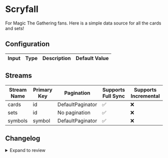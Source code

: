 # Scryfall
For Magic The Gathering fans. Here is a simple data source for all the cards and sets!

## Configuration

| Input | Type | Description | Default Value |
|-------|------|-------------|---------------|

## Streams
| Stream Name | Primary Key | Pagination | Supports Full Sync | Supports Incremental |
|-------------|-------------|------------|---------------------|----------------------|
| cards | id | DefaultPaginator | ✅ |  ❌  |
| sets | id | No pagination | ✅ |  ❌  |
| symbols | symbol | DefaultPaginator | ✅ |  ❌  |

## Changelog

<details>
  <summary>Expand to review</summary>

| Version | Date | Pull Request | Subject |
|---------|------|--------------|---------|
| 0.0.28 | 2025-07-19 | [63623](https://github.com/airbytehq/airbyte/pull/63623) | Update dependencies |
| 0.0.27 | 2025-07-12 | [63052](https://github.com/airbytehq/airbyte/pull/63052) | Update dependencies |
| 0.0.26 | 2025-06-28 | [62275](https://github.com/airbytehq/airbyte/pull/62275) | Update dependencies |
| 0.0.25 | 2025-06-14 | [61294](https://github.com/airbytehq/airbyte/pull/61294) | Update dependencies |
| 0.0.24 | 2025-05-25 | [60519](https://github.com/airbytehq/airbyte/pull/60519) | Update dependencies |
| 0.0.23 | 2025-05-10 | [60186](https://github.com/airbytehq/airbyte/pull/60186) | Update dependencies |
| 0.0.22 | 2025-05-04 | [59033](https://github.com/airbytehq/airbyte/pull/59033) | Update dependencies |
| 0.0.21 | 2025-04-19 | [58414](https://github.com/airbytehq/airbyte/pull/58414) | Update dependencies |
| 0.0.20 | 2025-04-12 | [57965](https://github.com/airbytehq/airbyte/pull/57965) | Update dependencies |
| 0.0.19 | 2025-04-05 | [57487](https://github.com/airbytehq/airbyte/pull/57487) | Update dependencies |
| 0.0.18 | 2025-03-29 | [56752](https://github.com/airbytehq/airbyte/pull/56752) | Update dependencies |
| 0.0.17 | 2025-03-22 | [56185](https://github.com/airbytehq/airbyte/pull/56185) | Update dependencies |
| 0.0.16 | 2025-03-08 | [55065](https://github.com/airbytehq/airbyte/pull/55065) | Update dependencies |
| 0.0.15 | 2025-02-23 | [54600](https://github.com/airbytehq/airbyte/pull/54600) | Update dependencies |
| 0.0.14 | 2025-02-15 | [53965](https://github.com/airbytehq/airbyte/pull/53965) | Update dependencies |
| 0.0.13 | 2025-02-08 | [53510](https://github.com/airbytehq/airbyte/pull/53510) | Update dependencies |
| 0.0.12 | 2025-02-01 | [53000](https://github.com/airbytehq/airbyte/pull/53000) | Update dependencies |
| 0.0.11 | 2025-01-25 | [52514](https://github.com/airbytehq/airbyte/pull/52514) | Update dependencies |
| 0.0.10 | 2025-01-18 | [51916](https://github.com/airbytehq/airbyte/pull/51916) | Update dependencies |
| 0.0.9 | 2025-01-11 | [51347](https://github.com/airbytehq/airbyte/pull/51347) | Update dependencies |
| 0.0.8 | 2024-12-28 | [50713](https://github.com/airbytehq/airbyte/pull/50713) | Update dependencies |
| 0.0.7 | 2024-12-21 | [50286](https://github.com/airbytehq/airbyte/pull/50286) | Update dependencies |
| 0.0.6 | 2024-12-14 | [49685](https://github.com/airbytehq/airbyte/pull/49685) | Update dependencies |
| 0.0.5 | 2024-12-12 | [49369](https://github.com/airbytehq/airbyte/pull/49369) | Update dependencies |
| 0.0.4 | 2024-12-11 | [49093](https://github.com/airbytehq/airbyte/pull/49093) | Starting with this version, the Docker image is now rootless. Please note that this and future versions will not be compatible with Airbyte versions earlier than 0.64 |
| 0.0.3 | 2024-11-04 | [47879](https://github.com/airbytehq/airbyte/pull/47879) | Update dependencies |
| 0.0.2 | 2024-10-28 | [47457](https://github.com/airbytehq/airbyte/pull/47457) | Update dependencies |
| 0.0.1 | 2024-08-28 | | Initial release by [@michel-tricot](https://github.com/michel-tricot) via Connector Builder |

</details>
